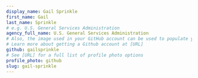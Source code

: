 ```yaml
---
display_name: Gail Sprinkle
first_name: Gail
last_name: Sprinkle
# e.g. U.S. General Services Administration
agency_full_name: U.S. General Services Administration
# Also, the image used in your GitHub account can be used to populate your digital.gov profile photo.
# Learn more about getting a Github account at [URL]
github: gailsprinkle
# See [URL] for a full list of profile photo options
profile_photo: github
slug: gail-sprinkle
---
```

